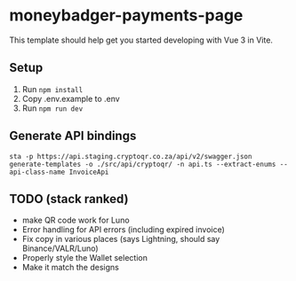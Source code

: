 # moneybadger-payments-page

This template should help get you started developing with Vue 3 in Vite.

## Setup

1. Run `npm install`
2. Copy .env.example to .env
3. Run `npm run dev`

## Generate API bindings

`sta -p https://api.staging.cryptoqr.co.za/api/v2/swagger.json generate-templates -o ./src/api/cryptoqr/ -n api.ts --extract-enums --api-class-name InvoiceApi`

## TODO (stack ranked)

- make QR code work for Luno
- Error handling for API errors (including expired invoice)
- Fix copy in various places (says Lightning, should say Binance/VALR/Luno)
- Properly style the Wallet selection
- Make it match the designs